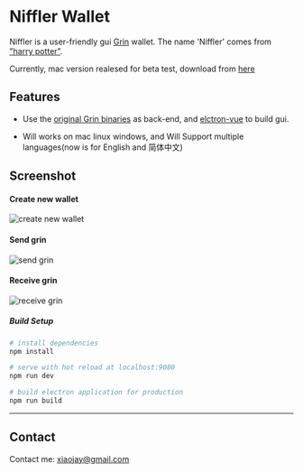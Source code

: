 # Niffler Wallet

Niffler is a user-friendly gui [Grin](https://github.com/mimblewimble/grin) wallet.
The name 'Niffler' comes from ["harry potter"](https://harrypotter.fandom.com/wiki/Niffler).

Currently, mac version realesed for beta test, download from [here](https://github.com/grinfans/niffler/releases)

## Features

* Use the [original Grin binaries](https://github.com/mimblewimble/grin/releases) as back-end, and [elctron-vue](https://github.com/SimulatedGREG/electron-vue) to build gui.

* Will works on mac linux windows, and Will Support multiple languages(now is for English and 简体中文)

## Screenshot

#### Create new wallet

![create new wallet](https://media.giphy.com/media/IeuEOtJvxCLqqiCCyr/giphy.gif)

#### Send grin


![send grin](https://media.giphy.com/media/LO2sAR3HmocCdbTwEh/giphy.gif)

#### Receive grin
![receive grin](https://media.giphy.com/media/iFbSw9rhh5fGVSzyZf/giphy.gif)


##### Build Setup

``` bash
# install dependencies
npm install

# serve with hot reload at localhost:9080
npm run dev

# build electron application for production
npm run build


```

---

## Contact

Contact me: xiaojay@gmail.com